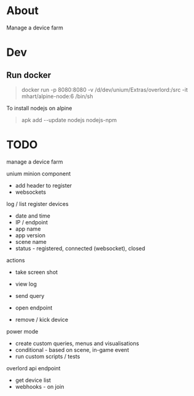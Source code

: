 <!-- -------------------------------------------------------------------------------- -->

# About

Manage a device farm



<!-- -------------------------------------------------------------------------------- -->

# Dev

## Run docker

> docker run -p 8080:8080 -v /d/dev/unium/Extras/overlord:/src -it mhart/alpine-node:6 /bin/sh


To install nodejs on alpine

> apk add --update nodejs nodejs-npm




<!-- -------------------------------------------------------------------------------- -->

# TODO

manage a device farm

unium minion component

  * add header to register
  * websockets

log / list register devices

  * date and time
  * IP / endpoint
  * app name
  * app version
  * scene name
  * status - registered, connected (websocket), closed

actions

  * take screen shot
  * view log
  * send query
  * open endpoint

  * remove / kick device

power mode

  * create custom queries, menus and visualisations
  * conditional - based on scene, in-game event
  * run custom scripts / tests

overlord api endpoint

  * get device list
  * webhooks - on join



